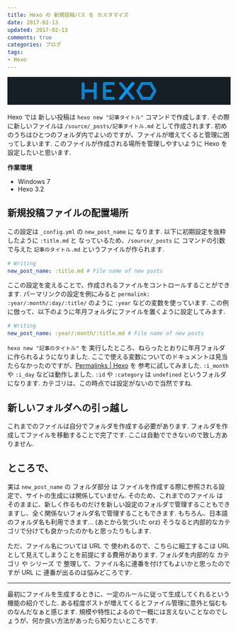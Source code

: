 ```yaml
---
title: Hexo の 新規投稿パス を カスタマイズ
date: 2017-02-13
updated: 2017-02-13
comments: true
categories: ブログ
tags:
- Hexo
---
```


![](/assets/hexo/hexo-3.2.png "Hexo")

Hexo では 新しい投稿は `hexo new "記事タイトル"` コマンドで作成します. その際に新しいファイルは `/source/_posts/記事タイトル.md` として作成されます. 初めのうちはひとつのフォルダ内でよいのですが、ファイルが増えてくると管理に困ってしまいます.
このファイルが作成される場所を管理しやすいように Hexo を 設定したいと思います.

**作業環境**
- Windows 7
- Hexo 3.2


## 新規投稿ファイルの配置場所
この設定は `_config.yml` の `new_post_name` に なります. 以下に初期設定を抜粋したように `:title.md` と なっているため、`/source/_posts` に コマンドの引数で与えた `記事のタイトル.md` というファイルが作られます.
```yml
# Writing
new_post_name: :title.md # File name of new posts
```

ここの設定を変えることで、作成されるファイルをコントロールすることができます. パーマリンクの設定を例にみると `permalink: :year/:month/:day/:title/` のように `:year` などの変数を使っています.
この例に倣って、以下のように年月フォルダにファイルを置くように設定してみます.
```yaml
# Writing
new_post_name: :year/:month/:title.md # File name of new posts
```

`hexo new "記事のタイトル"` を 実行したところ、ねらったとおりに年月フォルダに作られるようになりました.
ここで使える変数についてのドキュメントは見当たらなかったのですが、[Permalinks | Hexo](https://hexo.io/docs/permalinks.html) を 参考に試してみました. `:i_month` や `:i_day` などは動作しました. `:id` や `:category` は `undefined` というフォルダになります. カテゴリは、この時点では設定がないので当然ですね.


## 新しいフォルダへの引っ越し
これまでのファイルは自分でフォルダを作成する必要があります. フォルダを作成してファイルを移動することで完了です.
ここは自動でできないので致し方ありません.

## ところで、
実は `new_post_name` の フォルダ部分 は ファイルを作成する際に参照される設定で、サイトの生成には関係していません.
そのため、これまでのファイル は そのままに、新しく作るものだけを新しい設定のフォルダで管理することもできますし、全く関係ないフォルダ名で管理することもできます. もちろん、日本語のフォルダ名も利用できます... (あとから気づいた orz)
そうなると内部的なカテゴリで分けても良かったのかもと思ったりもします.

ただ、ファイル名については URL で 使われるので、こちらに細工するこは URL として見えてしまうことを前提にする費用があります.
フォルダを内部的な カテゴリ や シリーズ で 整理して、ファイル名に連番を付けてもよいかと思ったのですが URL に 連番が出るのは悩みどころです.



- - - -
最初にファイルを生成するときに、一定のルールに従って生成してくれるという機能の紹介でした.
ある程度ポストが増えてくるとファイル管理に意外と悩むものなんだなぁと感じます. 規模や特性によるので一概には言えないことなのでしょうが、何か良い方法があったら知りたいところです.
